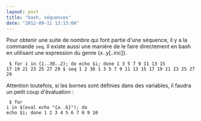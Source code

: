 ```yaml
---
layout: post
title: "bash, séquences"
date: "2012-09-11 13:13:00"
---
```

Pour obtenir une suite de nombre qui font partie d'une séquence, il y a la commande `seq`. Il existe aussi une manière de le faire directement en bash en utilisant une expression du genre {x..y[..inc]}.  <code><pre>
$ for i in {1..30..2}; do echo $i; done
1
3
5
7
9
11
13
15
17
19
21
23
25
27
29
$ seq 1 2 30
1
3
5
7
9
11
13
15
17
19
21
23
25
27
29
</pre></code> Attention toutefois, si les bornes sont définies dans des variables, il faudra un petit coup d'évaluation :  <code><pre>
$ for i in $(eval echo "{$a..$b}"); do echo $i; done
1
2
3
4
5
6
7
8
9
10
</pre></code>
